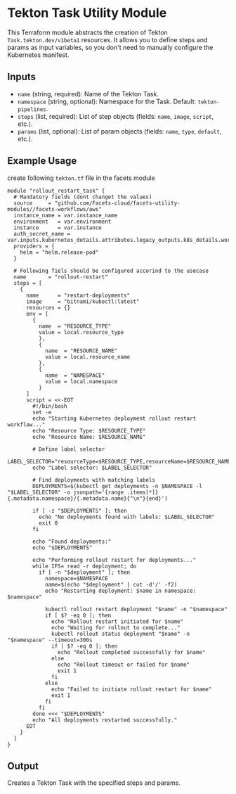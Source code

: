 # Tekton Task Utility Module

This Terraform module abstracts the creation of Tekton `Task.tekton.dev/v1beta1` resources. It allows you to define steps and params as input variables, so you don't need to manually configure the Kubernetes manifest.

## Inputs

- `name` (string, required): Name of the Tekton Task.
- `namespace` (string, optional): Namespace for the Task. Default: `tekton-pipelines`.
- `steps` (list, required): List of step objects (fields: `name`, `image`, `script`, etc.).
- `params` (list, optional): List of param objects (fields: `name`, `type`, `default`, etc.).

## Example Usage
create following `tekton.tf` file in the facets module
```hcl
module "rollout_restart_task" {
  # Mandatory fields (dont changet the values)
  source     = "github.com/Facets-cloud/facets-utility-modules//facets-workflows/aws"
  instance_name = var.instance_name
  environment   = var.environment
  instance      = var.instance
  auth_secret_name = var.inputs.kubernetes_details.attributes.legacy_outputs.k8s_details.workflows_auth_secret_name
  providers = {
    helm = "helm.release-pod"
  }

  # Following fiels should be configured accorind to the usecase
  name       = "rollout-restart"
  steps = [
    {
      name      = "restart-deployments"
      image     = "bitnami/kubectl:latest"
      resources = {}
      env = [
        {
          name  = "RESOURCE_TYPE"
          value = local.resource_type
          },
          {
            name  = "RESOURCE_NAME"
            value = local.resource_name
          },
          {
            name  = "NAMESPACE"
            value = local.namespace
          }
      ]
      script = <<-EOT
        #!/bin/bash
        set -e
        echo "Starting Kubernetes deployment rollout restart workflow..."
        echo "Resource Type: $RESOURCE_TYPE"
        echo "Resource Name: $RESOURCE_NAME"
        
        # Define label selector
        LABEL_SELECTOR="resourceType=$RESOURCE_TYPE,resourceName=$RESOURCE_NAME"
        echo "Label selector: $LABEL_SELECTOR"
        
        # Find deployments with matching labels
        DEPLOYMENTS=$(kubectl get deployments -n $NAMESPACE -l "$LABEL_SELECTOR" -o jsonpath='{range .items[*]}{.metadata.namespace}/{.metadata.name}{"\n"}{end}')
        
        if [ -z "$DEPLOYMENTS" ]; then
          echo "No deployments found with labels: $LABEL_SELECTOR"
          exit 0
        fi
        
        echo "Found deployments:"
        echo "$DEPLOYMENTS"
        
        echo "Performing rollout restart for deployments..."
        while IFS= read -r deployment; do
          if [ -n "$deployment" ]; then
            namespace=$NAMESPACE
            name=$(echo "$deployment" | cut -d'/' -f2)
            echo "Restarting deployment: $name in namespace: $namespace"
            
            kubectl rollout restart deployment "$name" -n "$namespace"
            if [ $? -eq 0 ]; then
              echo "Rollout restart initiated for $name"
              echo "Waiting for rollout to complete..."
              kubectl rollout status deployment "$name" -n "$namespace" --timeout=300s
              if [ $? -eq 0 ]; then
                echo "Rollout completed successfully for $name"
              else
                echo "Rollout timeout or failed for $name"
                exit 1
              fi
            else
              echo "Failed to initiate rollout restart for $name"
              exit 1
            fi
          fi
        done <<< "$DEPLOYMENTS"
        echo "All deployments restarted successfully."
      EOT
    }
  ]
}
```

## Output

Creates a Tekton Task with the specified steps and params. 